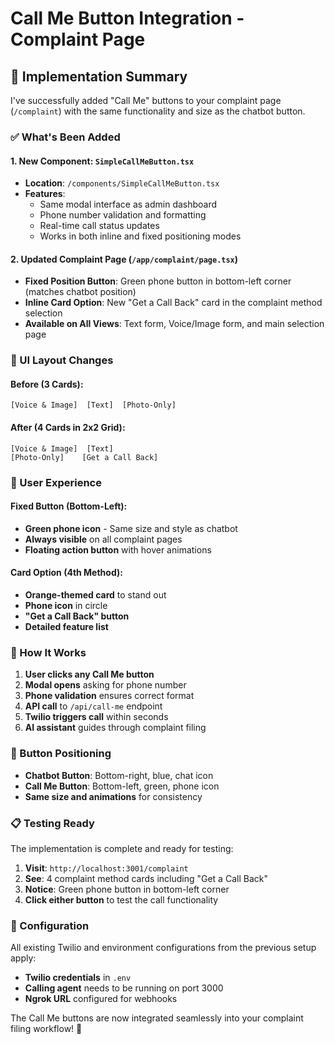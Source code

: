 # Call Me Button Integration - Complaint Page

## 🎯 Implementation Summary

I've successfully added "Call Me" buttons to your complaint page (`/complaint`) with the same functionality and size as the chatbot button.

### ✅ What's Been Added

#### 1. **New Component**: `SimpleCallMeButton.tsx`
- **Location**: `/components/SimpleCallMeButton.tsx`
- **Features**: 
  - Same modal interface as admin dashboard
  - Phone number validation and formatting
  - Real-time call status updates
  - Works in both inline and fixed positioning modes

#### 2. **Updated Complaint Page** (`/app/complaint/page.tsx`)
- **Fixed Position Button**: Green phone button in bottom-left corner (matches chatbot position)
- **Inline Card Option**: New "Get a Call Back" card in the complaint method selection
- **Available on All Views**: Text form, Voice/Image form, and main selection page

### 🎨 UI Layout Changes

#### Before (3 Cards):
```
[Voice & Image]  [Text]  [Photo-Only]
```

#### After (4 Cards in 2x2 Grid):
```
[Voice & Image]  [Text]
[Photo-Only]    [Get a Call Back]
```

### 📱 User Experience

#### Fixed Button (Bottom-Left):
- **Green phone icon** - Same size and style as chatbot
- **Always visible** on all complaint pages
- **Floating action button** with hover animations

#### Card Option (4th Method):
- **Orange-themed card** to stand out
- **Phone icon** in circle
- **"Get a Call Back" button**
- **Detailed feature list**

### 🔄 How It Works

1. **User clicks any Call Me button**
2. **Modal opens** asking for phone number
3. **Phone validation** ensures correct format
4. **API call** to `/api/call-me` endpoint
5. **Twilio triggers call** within seconds
6. **AI assistant** guides through complaint filing

### 🎯 Button Positioning

- **Chatbot Button**: Bottom-right, blue, chat icon
- **Call Me Button**: Bottom-left, green, phone icon
- **Same size and animations** for consistency

### 📋 Testing Ready

The implementation is complete and ready for testing:

1. **Visit**: `http://localhost:3001/complaint`
2. **See**: 4 complaint method cards including "Get a Call Back"
3. **Notice**: Green phone button in bottom-left corner
4. **Click either button** to test the call functionality

### 🔧 Configuration

All existing Twilio and environment configurations from the previous setup apply:
- **Twilio credentials** in `.env`
- **Calling agent** needs to be running on port 3000
- **Ngrok URL** configured for webhooks

The Call Me buttons are now integrated seamlessly into your complaint filing workflow! 🎉